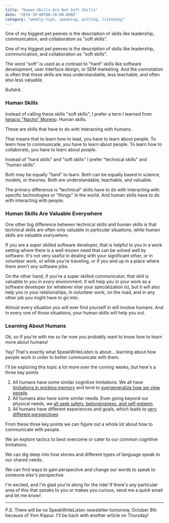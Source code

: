 ```yaml
---
title: "Human Skills Are Not Soft Skills"
date: "2019-10-08T08:38:00.000Z"
category: "weekly-tips, speaking, writing, listening"
---
```


One of my biggest pet peeves is the description of skills like leadership, communication, and collaboration as "soft skills".

<!-- more -->

One of my biggest pet peeves is the description of skills like leadership, communication, and collaboration as "soft skills".

The word "soft" is used as a contrast to "hard" skills like software development, user interface design, or SEM marketing. And the connotation is often that these skills are less understandable, less teachable, and often also less valuable.

Bullshit.

### Human Skills

Instead of calling these skills "soft skills", I prefer a term I learned from [Ignacio "Nacho" Moreno](https://twitter.com/chonapuch):  Human skills.

These are skills that have to do with interacting with humans.

That means that to learn how to lead, you have to learn about people. To learn how to communicate, you have to learn about people. To learn how to collaborate, you have to learn about _people_.

Instead of "hard skills" and "soft skills" I prefer "technical skills" and "human skills".

Both may be equally "hard" to learn. Both can be equally based in science, models, or theories. Both are understandable, teachable, and valuable.

The primary difference is "technical" skills have to do with interacting with specific technologies or "things" in the world. And human skills have to do with interacting with people.

### Human Skills Are Valuable Everywhere

One other big difference between technical skills and human skills is that technical skills are often only valuable in particular situations, while human skills are valuable *everywhere*.

If you are a super skilled software developer, that is helpful to you in a work setting where there is a well-known need that can be solved well by software. It's not very useful in dealing with your significant other, or in volunteer work, or while you're traveling, or if you end up in a place where there aren't any software jobs.

On the other hand, if you're a super skilled communicator, that skill is valuable to you in _every_ environment. It will help you in your work as a software developer (or whatever else your specialization is), but it will also help you in your relationships, in volunteer work, on the road, and in any other job you might have to go into. 

Almost every situation you will ever find yourself in will involve humans. And in every one of those situations, your human skills will help you out.

### Learning About Humans

Ok, so if you're with me so far now you probably want to know how to learn more about humans!

Yay! That's exactly what SpeakWriteListen is about... learning about how people work in order to better communicate with them.

I'll be exploring this topic a lot more over the coming weeks, but here's a three key points

1. All humans have some similar cognitive limitations. We all have [limitations in working memory](https://www.speakwritelisten.com/blog/10-1-seven-plus-or-minus-two/) and tend to [overgeneralize how we view people](https://www.speakwritelisten.com/blog/10-2-the-halo-effect).
2. All humans also have some similar needs. Even going beyond our physical needs, we [all seek safety, belongingness, and self-esteem](https://www.simplypsychology.org/maslow.html).
3. All humans have different experiences and goals, which leads to [very different perspectives](https://www.speakwritelisten.com/blog/10-3-perspective-is-priceless)

From these three key points we can figure out a whole lot about how to communicate with people. 

We an explore tactics to best overcome or cater to our common cognitive limitations.

We can dig deep into how stories and different types of language speak to our shared needs.

We can find ways to gain perspective and change our words to speak to someone _else's_ perspective.

I'm excited, and I'm glad you're along for the ride! If there's any particular area of this that speaks to you or makes you curious, send me a quick email and let me know!

---

P.S. There will be no SpeakWriteListen newsletter tomorrow, October 9th because of Yom Kippur. I'll be back with another article on Thursday!

